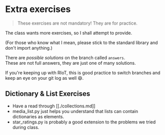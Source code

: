 # Extra exercises
> These exercises are not mandatory! They are for practice.

The class wants more exercises, so I shall attempt to provide.

(For those who know what I mean, please stick to the standard library and don't import anything.)

There are *possible solutions* on the branch called `answers`.  
These are not full answers, they are just one of many solutions.

If you're keeping up with RIoT, this is good practice to switch branches and keep 
an eye on your git log as well 😄.

## Dictionary & List Exercises

- Have a read through [[./collections.md]]
- media_list.py just helps you understand that lists can contain dictionaries as elements.
- star_ratings.py is probably a good extension to the problems we tried during class. 

